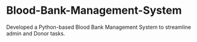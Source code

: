 # Blood-Bank-Management-System
 Developed a Python-based Blood  Bank Management System to streamline admin and Donor tasks.
